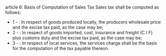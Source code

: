 article 6: Basis of Computation of Sales Tax
Sales tax shall be computed as follows:
<ul>
			<li>1 - : In respect of goods produced locally, the producers wholesale price and the excise tax paid, as the case may be;<ul>
			</ul></li>			<li>2 - : In respect of goods imported, cost, insurance and freight (C I F) plus customs duty and the excise tax paid, as the case may be; <ul>
			</ul></li>			<li>3 - : In respect of local services, the services charge shall be the basis for the computation of the tax payable thereon. <ul>
			</ul></li></ul>